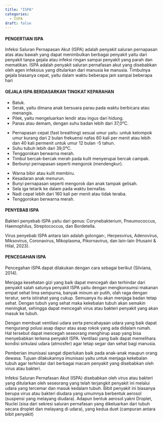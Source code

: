 ```yaml
---
title: "ISPA"
categories: 
  - ISPA
draft: false
---
```


#### PENGERTIAN ISPA
Infeksi Saluran Pernapasan Akut (ISPA) adalah penyakit saluran pernapasan atas atau bawah yang dapat menimbulkan berbagai penyakit yaitu dari penyakit tanpa gejala atau infeksi ringan sampai penyakit yang parah dan mematikan.
ISPA adalah penyakit saluran pernafasan  akut  yang  disebabkan  oleh  agen infeksius  yang  ditularkan  dari  manusia  ke manusia.  Timbulnya  gejala  biasanya  cepat, yaitu   dalam waktu   beberapa   jam   sampai beberapa  hari

#### GEJALA ISPA BERDASARKAN TINGKAT KEPARAHAN

<Accordion title="GEJALA ISPA RINGAN">

- Batuk.
-	Serak, yaitu dimana anak bersuara parau pada waktu berbicara atau menangis.
-	Pilek, yaitu mengeluarkan lendir atau ingus dari hidung.
-	Panas atau demam, dengan suhu badan lebih dari 37,0°C.

</Accordion>

<Accordion className="mt-3" title="GEJALA ISPA SEDANG">

- Pernapasan cepat (fast breathing) sesuai umur yaitu :untuk kelompok umur kurang dari 2 bulan frekuensi nafas 60 kali per menit atau lebih dan 40 kali permenit untuk umur 12 bulan -5 tahun.
-	Suhu tubuh lebih dari 39,0°C.
-	Tenggorokan berwarna merah.
-	Timbul bercak-bercak merah pada kulit menyerupai bercak campak.
- Berbunyi pernapasan seperti mengorok (mendengkur).

</Accordion>

<Accordion className="mt-3" title="GEJALA ISPA BERAT">

- Warna bibir atau kulit membiru.
- Kesadaran anak menurun.
- Bunyi pernapasan seperti mengorok dan anak tampak gelisah.
- Sela iga tetarik ke dalam pada waktu bernafas.
- Nadi cepat lebih dari 160 kali per menit atau tidak teraba.
- Tenggorokan berwarna merah.

</Accordion>

#### PENYEBAB ISPA

<Accordion title="Bakteri">

Bakteri penyebab ISPA yaitu dari genus: Corynebakterium, Pneumococcus, Haemophilus, Streptococcus, dan Bordetella.

</Accordion>

<Accordion className="mt-3" title="Virus">

Virus penyebab ISPA antara lain adalah golongan:, Herpesvirus, Adenovirus, Miksovirus, Coronavirus, Mikoplasma, Pikornavirus, dan lain-lain (Husaini & Hilal, 2023).

</Accordion>
 

#### PENCEGAHAN ISPA
Pencegahan ISPA dapat dilakukan dengan cara sebagai berikut (Silviana, 2014).
<Accordion title="MAKAN SEHAT">

Menjaga kesehatan gizi yang baik dapat mencegah dan terhindar dari penyakit salah satunya penyakit ISPA yaitu dengan mengkonsumsi makanan empat sehat lima sempurna, banyak minum air putih, olah raga dengan teratur, serta istirahat yang cukup. Semuanya itu akan menjaga badan tetap sehat. Dengan tubuh yang sehat maka kekebalan tubuh akan semakin meningkat, sehingga dapat mencegah virus atau bakteri penyakit yang akan masuk ke tubuh.

</Accordion>

<Accordion className="mt-3" title="MENJAGA KEBERSIHAN INDIVIDU DAN LINGKUNGAN">

Dengan membuat ventilasi udara serta pencahayaan udara yang baik dapat mengurangi polusi asap dapur atau asap rokok yang ada didalam rumah. Hal tersebut dapat mencegah seseorang menghirup asap yang bisa menyebabkan terkena penyakit ISPA. Ventilasi yang baik dapat memelihara kondisi sirkulasi udara (atmosfer) agar tetap segar dan sehat bagi manusia.

</Accordion>

<Accordion className="mt-3" title="IMUNISASI">

Pemberian imunisasi sangat diperlukan baik pada anak-anak maupun orang dewasa. Tujuan dilakukannya imunisasi yaitu untuk menjaga kekebalan tubuh agar terhindar dari berbagai macam penyakit yang disebabkan oleh virus atau bakteri.

</Accordion>

<Accordion className="mt-3" title="JAUHKAN ANAK ANAK DARI PENDERITA ISPA">

Infeksi Saluran Pernafasan Akut (ISPA) disebabkan oleh virus atau bakteri yang ditularkan oleh seseorang yang telah terjangkit penyakit ini melalui udara yang tercemar dan masuk kedalam tubuh. Bibit penyakit ini biasanya berupa virus atau bakteri diudara yang umumnya berbentuk aerosol (suspensi yang melayang diudara). Adapun bentuk aerosol yakni Droplet, Nuclei (sisa dari sekresi saluran pernafasan yang dikeluarkan dari tubuh secara droplet dan melayang di udara), yang kedua duet (campuran antara bibit penyakit)

</Accordion>




